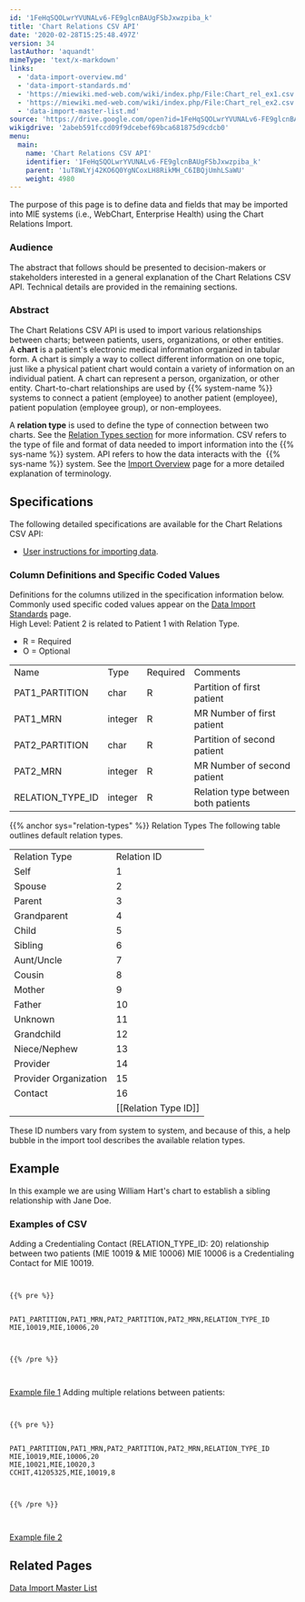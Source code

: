 ```yaml
---
id: '1FeHqSQOLwrYVUNALv6-FE9glcnBAUgFSbJxwzpiba_k'
title: 'Chart Relations CSV API'
date: '2020-02-28T15:25:48.497Z'
version: 34
lastAuthor: 'aquandt'
mimeType: 'text/x-markdown'
links:
  - 'data-import-overview.md'
  - 'data-import-standards.md'
  - 'https://miewiki.med-web.com/wiki/index.php/File:Chart_rel_ex1.csv'
  - 'https://miewiki.med-web.com/wiki/index.php/File:Chart_rel_ex2.csv'
  - 'data-import-master-list.md'
source: 'https://drive.google.com/open?id=1FeHqSQOLwrYVUNALv6-FE9glcnBAUgFSbJxwzpiba_k'
wikigdrive: '2abeb591fccd09f9dcebef69bca681875d9cdcb0'
menu:
  main:
    name: 'Chart Relations CSV API'
    identifier: '1FeHqSQOLwrYVUNALv6-FE9glcnBAUgFSbJxwzpiba_k'
    parent: '1uT8WLYj42KO6Q0YgNCoxLH8RikMH_C6IBQjUmhLSaWU'
    weight: 4980
---
```

The purpose of this page is to define data and fields that may be imported into MIE systems (i.e., WebChart, Enterprise Health) using the Chart Relations Import.
  
### **Audience**  
  
The abstract that follows should be presented to decision-makers or stakeholders interested in a general explanation of the Chart Relations CSV API. Technical details are provided in the remaining sections.
  
### **Abstract**  
  
The Chart Relations CSV API is used to import various relationships between charts; between patients, users, organizations, or other entities.  
A **chart** is a patient's electronic medical information organized in tabular form. A chart is simply a way to collect different information on one topic, just like a physical patient chart would contain a variety of information on an individual patient. A chart can represent a person, organization, or other entity. Chart-to-chart relationships are used by {{% system-name %}} systems to connect a patient (employee) to another patient (employee), patient population (employee group), or non-employees.

A **relation type** is used to define the type of connection between two charts. See the [Relation Types section](#gjdgxs) for more information. CSV refers to the type of file and format of data needed to import information into the {{% sys-name %}} system. API refers to how the data interacts with the  {{% sys-name %}} system. See the [Import Overview](data-import-overview.md) page for a more detailed explanation of terminology.
  
## **Specifications**  
  
The following detailed specifications are available for the Chart Relations CSV API:
* [User instructions for importing data](#30j0zll).
  
### **Column Definitions and Specific Coded Values**  
  
Definitions for the columns utilized in the specification information below. Commonly used specific coded values appear on the [Data Import Standards](data-import-standards.md) page.  
High Level: Patient 2 is related to Patient 1 with Relation Type.
* R = Required
* O = Optional

<table>
<tr>
<td>Name</td>
<td>Type</td>
<td>Required</td>
<td>Comments</td>
</tr>
<tr>
<td>PAT1_PARTITION</td>
<td>char</td>
<td>R</td>
<td>Partition of first patient</td>
</tr>
<tr>
<td>PAT1_MRN</td>
<td>integer</td>
<td>R</td>
<td>MR Number of first patient</td>
</tr>
<tr>
<td>PAT2_PARTITION</td>
<td>char</td>
<td>R</td>
<td>Partition of second patient</td>
</tr>
<tr>
<td>PAT2_MRN</td>
<td>integer</td>
<td>R</td>
<td>MR Number of second patient</td>
</tr>
<tr>
<td>RELATION_TYPE_ID</td>
<td>integer</td>
<td>R</td>
<td>Relation type between both patients</td>
</tr>

</table>
{{% anchor sys="relation-types" %}}
Relation Types
The following table outlines default relation types.

<table>
<tr>
<td>Relation Type</td>
<td>Relation ID</td>
</tr>
<tr>
<td>Self</td>
<td>1</td>
</tr>
<tr>
<td>Spouse</td>
<td>2</td>
</tr>
<tr>
<td>Parent</td>
<td>3</td>
</tr>
<tr>
<td>Grandparent</td>
<td>4</td>
</tr>
<tr>
<td>Child</td>
<td>5</td>
</tr>
<tr>
<td>Sibling</td>
<td>6</td>
</tr>
<tr>
<td>Aunt/Uncle</td>
<td>7</td>
</tr>
<tr>
<td>Cousin</td>
<td>8</td>
</tr>
<tr>
<td>Mother</td>
<td>9</td>
</tr>
<tr>
<td>Father</td>
<td>10</td>
</tr>
<tr>
<td>Unknown</td>
<td>11</td>
</tr>
<tr>
<td>Grandchild</td>
<td>12</td>
</tr>
<tr>
<td>Niece/Nephew</td>
<td>13</td>
</tr>
<tr>
<td>Provider</td>
<td>14</td>
</tr>
<tr>
<td>Provider Organization</td>
<td>15</td>
</tr>
<tr>
<td>Contact</td>
<td>16</td>
</tr>
<tr>
<td></td>
<td>[[Relation Type ID]]</td>
</tr>

</table>
These ID numbers vary from system to system, and because of this, a help bubble in the import tool describes the available relation types.

  
## **Example**  

In this example we are using William Hart's chart to establish a sibling relationship with Jane Doe.

  
### **Examples of CSV**  

Adding a Credentialing Contact (RELATION_TYPE_ID: 20) relationship between two patients (MIE 10019 & MIE 10006)
MIE 10006 is a Credentialing Contact for MIE 10019.


```
  
  
{{% pre %}}  
  
  
PAT1_PARTITION,PAT1_MRN,PAT2_PARTITION,PAT2_MRN,RELATION_TYPE_ID  
MIE,10019,MIE,10006,20  
  
  
  
{{% /pre %}}  
  
  

```
[Example file 1](https://miewiki.med-web.com/wiki/index.php/File:Chart_rel_ex1.csv)
Adding multiple relations between patients:


```
  
  
{{% pre %}}  
  
  
PAT1_PARTITION,PAT1_MRN,PAT2_PARTITION,PAT2_MRN,RELATION_TYPE_ID  
MIE,10019,MIE,10006,20  
MIE,10021,MIE,10020,3  
CCHIT,41205325,MIE,10019,8  
  
  
  
{{% /pre %}}  
  
  

```
[Example file 2](https://miewiki.med-web.com/wiki/index.php/File:Chart_rel_ex2.csv)
  
## **Related Pages**  

[Data Import Master List](data-import-master-list.md)
